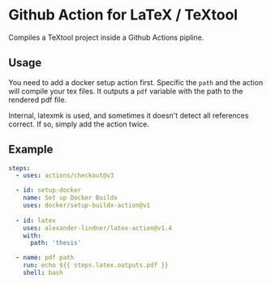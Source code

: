# Github Action for LaTeX / TeXtool

Compiles a TeXtool project inside a Github Actions pipline.

## Usage

You need to add a docker setup action first.
Specific the `path` and the action will compile your tex files.
It outputs a `pdf` variable with the path to the rendered pdf file.

Internal, latexmk is used, and sometimes it doesn't detect all references correct.
If so, simply add the action twice.
## Example
```yaml
steps:
  - uses: actions/checkout@v3

  - id: setup-docker
    name: Set up Docker Buildx
    uses: docker/setup-buildx-action@v1
    
  - id: latex
    uses: alexander-lindner/latex-action@v1.4
    with:
      path: 'thesis'

  - name: pdf path
    run: echo ${{ steps.latex.outputs.pdf }}
    shell: bash
```